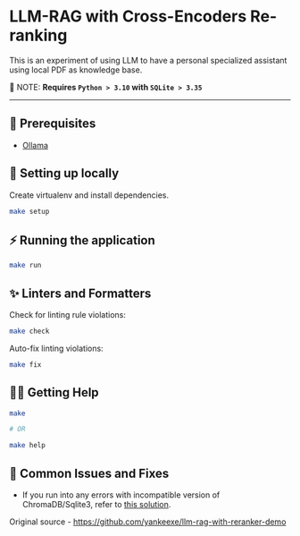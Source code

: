 # LLM-RAG with Cross-Encoders Re-ranking

This is an experiment of using LLM to have a personal specialized assistant using local PDF as knowledge base.

🚨 NOTE: **Requires `Python > 3.10` with  `SQLite > 3.35`**

---

## 🤖 Prerequisites

- [Ollama](https://ollama.dev/download)

## 🔨 Setting up locally

Create virtualenv and install dependencies.

```sh
make setup
```

## ⚡️ Running the application

```sh
make run
```

## ✨ Linters and Formatters

Check for linting rule violations:

```sh
make check
```

Auto-fix linting violations:

```sh
make fix
```

## 🤸‍♀️ Getting Help

```sh
make

# OR

make help
```

## 🔧 Common Issues and Fixes

- If you run into any errors with incompatible version of ChromaDB/Sqlite3, refer to [this solution](https://docs.trychroma.com/troubleshooting#sqlite).

Original source - https://github.com/yankeexe/llm-rag-with-reranker-demo
